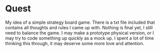 # Quest
My idea of a simple strategy board game. There is a txt file included that contains all thoughts and rules I came up with. Nothing is final yet, I still need to balance the game. I may make a prototype physical version, or I may try to code something up quickly as a mock up. I spent a lot of time thinking this through, it may deserve some more love and attention.